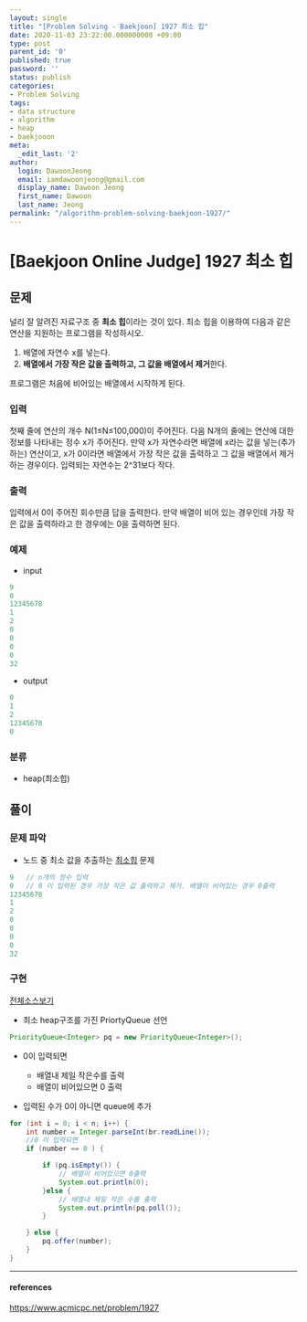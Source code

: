 ```yaml
---
layout: single
title: "[Problem Solving - Baekjoon] 1927 최소 힙"
date: 2020-11-03 23:22:00.000000000 +09:00
type: post
parent_id: '0'
published: true
password: ''
status: publish
categories:
- Problem Solving
tags:
- data structure
- algorithm
- heap
- baekjooon
meta:
  _edit_last: '2'
author:
  login: DawoonJeong
  email: iamdawoonjeong@gmail.com
  display_name: Dawoon Jeong
  first_name: Dawoon
  last_name: Jeong
permalink: "/algorithm-problem-solving-baekjoon-1927/"
---
```

# [Baekjoon Online Judge] 1927 최소 힙

## 문제
널리 잘 알려진 자료구조 중 **최소 힙**이라는 것이 있다. 최소 힙을 이용하여 다음과 같은 연산을 지원하는 프로그램을 작성하시오.

1. 배열에 자연수 x를 넣는다.
2. **배열에서 가장 작은 값을 출력하고, 그 값을 배열에서 제거**한다.

프로그램은 처음에 비어있는 배열에서 시작하게 된다.

### 입력
첫째 줄에 연산의 개수 N(1≤N≤100,000)이 주어진다. 다음 N개의 줄에는 연산에 대한 정보를 나타내는 정수 x가 주어진다. 만약 x가 자연수라면 배열에 x라는 값을 넣는(추가하는) 연산이고, x가 0이라면 배열에서 가장 작은 값을 출력하고 그 값을 배열에서 제거하는 경우이다. 입력되는 자연수는 2^31보다 작다.

### 출력
입력에서 0이 주어진 회수만큼 답을 출력한다. 만약 배열이 비어 있는 경우인데 가장 작은 값을 출력하라고 한 경우에는 0을 출력하면 된다.

### 예제
- input

```java
9
0
12345678
1
2
0
0
0
0
32
```

- output

```java
0
1
2
12345678
0
```

### 분류
- heap(최소힙)

## 풀이

### 문제 파악
- 노드 중 최소 값을 추출하는 [최소힙](http://dawoonjeong.com/algorithm-sort-heap/) 문제

```java
9   // n개의 정수 입력
0   // 0 이 입력된 경우 가장 작은 값 출력하고 제거. 배열이 비어있는 경우 0출력
12345678
1
2
0
0
0
0
32
```

### 구현

[전체소스보기](https://github.com/iamdawoonjeong/java-datastructure-algorithm/blob/master/java-algorithm-problem-solving/src/baekjoon/problem1927/Main.java)

- 최소 heap구조를 가진 PriortyQueue 선언

```java
PriorityQueue<Integer> pq = new PriorityQueue<Integer>();
```

- 0이 입력되면
	- 배열내 제일 작은수를 출력
	- 배열이 비어있으면 0 출력

- 입력된 수가 0이 아니면 queue에 추가   

```java
for (int i = 0; i < n; i++) {
    int number = Integer.parseInt(br.readLine());
	//0 이 입력되면
    if (number == 0 ) {

        if (pq.isEmpty()) {
			// 배열이 비어있으면 0출력
            System.out.println(0);
        }else {
			// 배열내 제일 작은 수를 출력
            System.out.println(pq.poll());
        }

    } else {
        pq.offer(number);
    }
}
```

---

#### references
<https://www.acmicpc.net/problem/1927>
